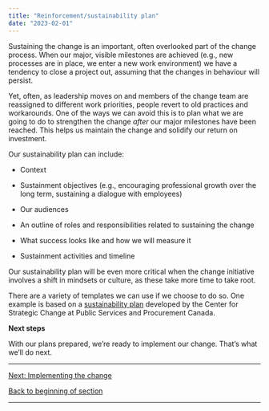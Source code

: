 ```yaml
---
title: "Reinforcement/sustainability plan"
date: "2023-02-01"
---
```


Sustaining the change is an important, often overlooked part of the change process. When our major, visible milestones are achieved (e.g., new processes are in place, we enter a new work environment) we have a tendency to close a project out, assuming that the changes in behaviour will persist.

Yet, often, as leadership moves on and members of the change team are reassigned to different work priorities, people revert to old practices and workarounds. One of the ways we can avoid this is to plan what we are going to do to strengthen the change _after_ our major milestones have been reached. This helps us maintain the change and solidify our return on investment.

Our sustainability plan can include:

- Context

- Sustainment objectives (e.g., encouraging professional growth over the long term, sustaining a dialogue with employees)

- Our audiences

- An outline of roles and responsibilities related to sustaining the change

- What success looks like and how we will measure it

- Sustainment activities and timeline

Our sustainability plan will be even more critical when the change initiative involves a shift in mindsets or culture, as these take more time to take root.

There are a variety of templates we can use if we choose to do so. One example is based on a [sustainability plan](https://articles.alpha.canada.ca/uploads/sites/46/2022/11/Change-sustainment-plan.docx) developed by the Center for Strategic Change at Public Services and Procurement Canada.

**Next steps**

With our plans prepared, we’re ready to implement our change. That’s what we’ll do next.

* * *

[Next: Implementing the change](/implementing-the-change/)

[Back to beginning of section](e/developing-our-plans/)

* * *
